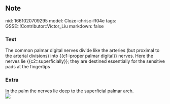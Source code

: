 ## Note
nid: 1661020709295
model: Cloze-chrisc-ff04e
tags: GSSE::!Contributor::Victor_Liu
markdown: false

### Text
The common palmar digital nerves divide like the arteries (but proximal to the arterial divisions) into {{c1::proper palmar digital}} nerves. Here the nerves lie {{c2::superficially}}; they are destined essentially for the sensitive pads at the fingertips

### Extra
<div>
  In the palm the nerves lie deep to the superficial palmar arch.
</div><img src=
"paste-12c1fbf5840aacb87ab8ddb4045da3a01ab2ef9f.jpg">
